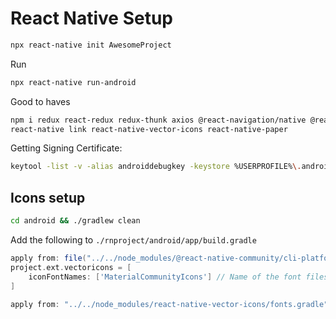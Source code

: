 # React Native Setup

```bash
npx react-native init AwesomeProject
```

Run

```bash
npx react-native run-android
```

Good to haves

```bash
npm i redux react-redux redux-thunk axios @react-navigation/native @react-navigation/stack react-native-gesture-handler react-native-reanimated react-native-screens react-native-safe-area-context @react-native-community/masked-view react-native-vector-icons
react-native link react-native-vector-icons react-native-paper
```

Getting Signing Certificate:

```bash
keytool -list -v -alias androiddebugkey -keystore %USERPROFILE%\.android\debug.keystore
```

## Icons setup

```bash
cd android && ./gradlew clean
```

Add the following to `./rnproject/android/app/build.gradle`

```gradle
apply from: file("../../node_modules/@react-native-community/cli-platform-android/native_modules.gradle"); applyNativeModulesAppBuildGradle(project)
project.ext.vectoricons = [
    iconFontNames: ['MaterialCommunityIcons'] // Name of the font files you want to copy
]

apply from: "../../node_modules/react-native-vector-icons/fonts.gradle"
```